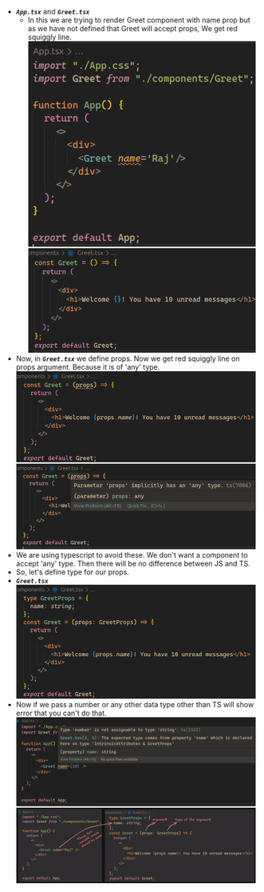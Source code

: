 - ***`App.tsx`*** and ***`Greet.tsx`***
	-  In this we are trying to render Greet component with name prop but as we have not defined that Greet will accept props, We get red squiggly line.
	 ![image](images/image-1.png)
	![image](images/image-2.png)
- Now, in ***`Greet.tsx`*** we define props. Now we get red squiggly line on props argument. Because it is of 'any' type.
    ![image](images/image-3.png)
     ![image](images/image-4.png)
- We are using typescript to avoid these. We don't want a component to accept 'any' type. Then there will be no difference between JS and TS.
- So, let's define type for our props.
- ***`Greet.tsx`***
  ![image](images/image-5.png)
- Now if we pass a number or any other data type other than TS will show error that you can't do that.
  ![image](images/image-6.png)
  ![image](images/image-7.png)